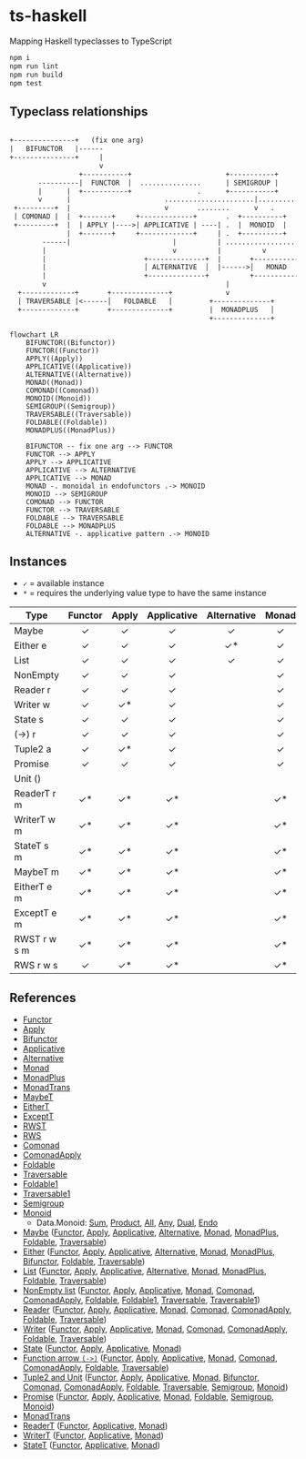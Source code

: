 # ts-haskell
Mapping Haskell typeclasses to TypeScript

```bash
npm i
npm run lint
npm run build
npm test
```

## Typeclass relationships

```txt

+---------------+   (fix one arg)
|   BIFUNCTOR   |------ 
+---------------+     | 
                      v                        
                 +-----------+                       +-----------+                                     
       ----------|  FUNCTOR  |  ...............      | SEMIGROUP |                                 
       |      |  +-----------+                .      +-----------+                                                               
       v      |                       ......................|............. (Applicative as a monoidal pattern)
 +---------+  |                       v       ........      v   .
 | COMONAD |  |  +-------+     +-------------+       .  +----------+               
 +---------+  |  | APPLY |---->| APPLICATIVE | ----| .  |  MONOID  |        
              |  +-------+     +-------------+     | .  +----------+ 
        ------|                         |          | ..................... (Monad as a monoid in endofunctors)
        |                               v          |          v
        |                        +--------------+  |       +-----------+                                  
        |                        │ ALTERNATIVE  │  |------>│   MONAD   │                           
        |                        +--------------+          +-----------+   
        v                                            |                          
  +-------------+       +--------------+             v
  | TRAVERSABLE |<------│   FOLDABLE   │         +--------------+
  +-------------+       +--------------+         |  MONADPLUS   │       
                                                 +--------------+       
```

```mermaid
flowchart LR
    BIFUNCTOR((Bifunctor))
    FUNCTOR((Functor))
    APPLY((Apply))
    APPLICATIVE((Applicative))
    ALTERNATIVE((Alternative))
    MONAD((Monad))
    COMONAD((Comonad))
    MONOID((Monoid))
    SEMIGROUP((Semigroup))
    TRAVERSABLE((Traversable))
    FOLDABLE((Foldable))
    MONADPLUS((MonadPlus))

    BIFUNCTOR -- fix one arg --> FUNCTOR
    FUNCTOR --> APPLY
    APPLY --> APPLICATIVE
    APPLICATIVE --> ALTERNATIVE
    APPLICATIVE --> MONAD
    MONAD -. monoidal in endofunctors .-> MONOID
    MONOID --> SEMIGROUP
    COMONAD --> FUNCTOR
    FUNCTOR --> TRAVERSABLE
    FOLDABLE --> TRAVERSABLE
    FOLDABLE --> MONADPLUS
    ALTERNATIVE -. applicative pattern .-> MONOID
```

## Instances

- `✓` = available instance
- `*` = requires the underlying value type to have the same instance

| Type       | Functor | Apply | Applicative | Alternative | Monad | MonadTrans | MonadPlus | Bifunctor | Comonad | ComonadApply | Foldable | Traversable | Semigroup | Monoid |
| ---------- | :-----: | :---: | :---------: | :---------: | :---: | :--------: | :-------: | :------: | :-----: | :----------: | :------: | :---------: | :-------: | :----: |
| Maybe      | ✓       | ✓     | ✓           | ✓           | ✓     |            | ✓         |          |         |              | ✓        | ✓           | ✓*        | ✓*  |
| Either e   | ✓       | ✓     | ✓           | ✓*          | ✓     |            | ✓*        | ✓        |         |              | ✓        | ✓           | ✓*        | ✓*  |
| List       | ✓       | ✓     | ✓           | ✓           | ✓     |            | ✓         |          |         |              | ✓        | ✓           | ✓         | ✓  |
| NonEmpty   | ✓       | ✓     | ✓           |             | ✓     |            |           |          | ✓       | ✓            | ✓        | ✓           | ✓         |  |
| Reader r   | ✓       | ✓     | ✓           |             | ✓     |            |           |          | ✓       | ✓            | ✓        | ✓           | ✓*        | ✓*  |
| Writer w   | ✓       | ✓*    | ✓           |             | ✓     |            |           |          | ✓       | ✓            | ✓        | ✓           | ✓*        | ✓*  |
| State s    | ✓       | ✓     | ✓           |             | ✓     |            |           |          |         |              |          |             |           |  |
| (->) r     | ✓       | ✓     | ✓           |             | ✓     |            |           |          | ✓       | ✓            | ✓        | ✓           | ✓*        | ✓*  |
| Tuple2 a   | ✓       | ✓*    | ✓           |             | ✓     |            |           | ✓        | ✓       | ✓            | ✓        | ✓           | ✓*        | ✓*  |
| Promise    | ✓       | ✓     | ✓           |             | ✓     |            |           |          |         |              | ✓        |             | ✓*        | ✓*  |
| Unit ()    |         |       |             |             |       |            |           |          |         |              |          |             | ✓         | ✓  |
| ReaderT r m| ✓*      | ✓*    | ✓*          |             | ✓*    |     ✓      |           |          |         |              |          |             |           |    |
| WriterT w m| ✓*      | ✓*    | ✓*          |             | ✓*    |     ✓      |           |          |         |              |          |             |           |    |
| StateT s m | ✓*      | ✓*    | ✓*          |             | ✓*    |     ✓      |           |          |         |              |          |             |           |    |
| MaybeT m   | ✓*      | ✓*    | ✓*          |             | ✓*    |     ✓      |           |          |         |              |          |             |           |    |
| EitherT e m| ✓*      | ✓*    | ✓*          |             | ✓*    |     ✓      |           |          |         |              |          |             |           |    |
| ExceptT e m| ✓*      | ✓*    | ✓*          |             | ✓*    |     ✓      |           |          |         |              |          |             |           |    |
| RWST r w s m| ✓*     | ✓*    | ✓*          |             | ✓*    |     ✓      |           |          |         |              |          |             |           |    |
| RWS r w s  | ✓       | ✓*    | ✓*          |             | ✓*    |            |           |          |         |              |          |             |           |    |

## References

- [Functor](src/ghc/base/functor.ts)
- [Apply](src/data/functor/apply.ts)
- [Bifunctor](src/data/bifunctor.ts)
- [Applicative](src/ghc/base/applicative.ts)
- [Alternative](src/control/alternative/alternative.ts)
- [Monad](src/ghc/base/monad/monad.ts)
- [MonadPlus](src/control/monad-plus/monad-plus.ts)
- [MonadTrans](src/control/monad/trans/monad-trans.ts)
- [MaybeT](src/control/monad/trans/maybe/monad.ts)
- [EitherT](src/control/monad/trans/either/monad.ts)
- [ExceptT](src/control/monad/trans/except/monad.ts)
- [RWST](src/control/monad/trans/rws/monad.ts)
- [RWS](src/control/rws/monad.ts)
- [Comonad](src/control/comonad.ts)
- [ComonadApply](src/control/comonad-apply.ts)
- [Foldable](src/data/foldable.ts)
- [Traversable](src/data/traversable.ts)
- [Foldable1](src/data/semigroup/foldable.ts)
- [Traversable1](src/data/semigroup/traversable.ts)
- [Semigroup](src/ghc/base/semigroup.ts)
- [Monoid](src/ghc/base/monoid.ts)
  - Data.Monoid: [Sum](src/data/monoid/sum.ts), [Product](src/data/monoid/product.ts), [All](src/data/monoid/all.ts), [Any](src/data/monoid/any.ts), [Dual](src/data/monoid/dual.ts), [Endo](src/data/monoid/endo.ts)
- [Maybe](src/ghc/base/maybe/maybe.ts) ([Functor](src/ghc/base/maybe/functor.ts), [Apply](src/ghc/base/maybe/apply.ts), [Applicative](src/ghc/base/maybe/applicative.ts), [Alternative](src/ghc/base/maybe/alternative.ts), [Monad](src/ghc/base/maybe/monad.ts), [MonadPlus](src/control/monad-plus/maybe.ts), [Foldable](src/ghc/base/maybe/foldable.ts), [Traversable](src/ghc/base/maybe/traversable.ts))
- [Either](src/data/either/either.ts) ([Functor](src/data/either/functor.ts), [Apply](src/data/either/apply.ts), [Applicative](src/data/either/applicative.ts), [Alternative](src/data/either/alternative.ts), [Monad](src/data/either/monad.ts), [MonadPlus](src/control/monad-plus/either.ts), [Bifunctor](src/data/either/bifunctor.ts), [Foldable](src/data/either/foldable.ts), [Traversable](src/data/either/traversable.ts))
- [List](src/ghc/base/list/list.ts) ([Functor](src/ghc/base/list/functor.ts), [Apply](src/ghc/base/list/apply.ts), [Applicative](src/ghc/base/list/applicative.ts), [Alternative](src/ghc/base/list/alternative.ts), [Monad](src/ghc/base/list/monad.ts), [MonadPlus](src/control/monad-plus/list.ts), [Foldable](src/ghc/base/list/foldable.ts), [Traversable](src/ghc/base/list/traversable.ts))
- [NonEmpty list](src/ghc/base/non-empty/list.ts) ([Functor](src/ghc/base/non-empty/functor.ts), [Apply](src/ghc/base/non-empty/apply.ts), [Applicative](src/ghc/base/non-empty/applicative.ts), [Monad](src/ghc/base/non-empty/monad.ts), [Comonad](src/ghc/base/non-empty/comonad.ts), [ComonadApply](src/ghc/base/non-empty/comonad-apply.ts), [Foldable](src/ghc/base/non-empty/foldable.ts), [Foldable1](src/ghc/base/non-empty/foldable1.ts), [Traversable](src/ghc/base/non-empty/traversable.ts), [Traversable1](src/ghc/base/non-empty/traversable1.ts))
- [Reader](src/control/reader/reader.ts) ([Functor](src/control/reader/functor.ts), [Apply](src/control/reader/apply.ts), [Applicative](src/control/reader/applicative.ts), [Monad](src/control/reader/monad.ts), [Comonad](src/control/reader/comonad.ts), [ComonadApply](src/control/reader/comonad-apply.ts), [Foldable](src/control/reader/foldable.ts), [Traversable](src/control/reader/traversable.ts))
- [Writer](src/control/writer/writer.ts) ([Functor](src/control/writer/functor.ts), [Apply](src/control/writer/apply.ts), [Applicative](src/control/writer/applicative.ts), [Monad](src/control/writer/monad.ts), [Comonad](src/control/writer/comonad.ts), [ComonadApply](src/control/writer/comonad-apply.ts), [Foldable](src/control/writer/foldable.ts), [Traversable](src/control/writer/traversable.ts))
- [State](src/control/state/state.ts) ([Functor](src/control/state/functor.ts), [Apply](src/control/state/apply.ts), [Applicative](src/control/state/applicative.ts), [Monad](src/control/state/monad.ts))
- [Function arrow `(->)`](src/ghc/prim/function-arrow/index.ts) ([Functor](src/ghc/base/function-arrow/functor.ts), [Apply](src/ghc/base/function-arrow/apply.ts), [Applicative](src/ghc/base/function-arrow/applicative.ts), [Monad](src/ghc/base/function-arrow/monad.ts), [Comonad](src/control/reader/comonad.ts), [ComonadApply](src/control/reader/comonad-apply.ts), [Foldable](src/control/reader/foldable.ts), [Traversable](src/control/reader/traversable.ts))
- [Tuple2 and Unit](src/ghc/base/tuple/tuple.ts) ([Functor](src/ghc/base/tuple/tuple2-functor.ts), [Apply](src/ghc/base/tuple/tuple2-apply.ts), [Applicative](src/ghc/base/tuple/tuple2-applicative.ts), [Monad](src/ghc/base/tuple/tuple2-monad.ts), [Bifunctor](src/ghc/base/tuple/tuple2-bifunctor.ts), [Comonad](src/ghc/base/tuple/tuple2-comonad.ts), [ComonadApply](src/ghc/base/tuple/tuple2-comonad-apply.ts), [Foldable](src/ghc/base/tuple/foldable.ts), [Traversable](src/ghc/base/tuple/tuple2-traversable.ts), [Semigroup](src/ghc/base/tuple/tuple2-semigroup.ts), [Monoid](src/ghc/base/tuple/tuple2-monoid.ts))
- [Promise](src/extra/promise/promise.ts) ([Functor](src/extra/promise/functor.ts), [Apply](src/extra/promise/apply.ts), [Applicative](src/extra/promise/applicative.ts), [Monad](src/extra/promise/monad.ts), [Foldable](src/extra/promise/foldable.ts), [Semigroup](src/extra/promise/semigroup.ts), [Monoid](src/extra/promise/monoid.ts))
- [MonadTrans](src/control/monad/trans/monad-trans.ts)
- [ReaderT](src/control/monad/trans/reader/reader-t.ts) ([Functor](src/control/monad/trans/reader/functor.ts), [Applicative](src/control/monad/trans/reader/applicative.ts), [Monad](src/control/monad/trans/reader/monad.ts))
- [WriterT](src/control/monad/trans/writer/writer-t.ts) ([Functor](src/control/monad/trans/writer/functor.ts), [Applicative](src/control/monad/trans/writer/applicative.ts), [Monad](src/control/monad/trans/writer/monad.ts))
- [StateT](src/control/monad/trans/state/state-t.ts) ([Functor](src/control/monad/trans/state/functor.ts), [Applicative](src/control/monad/trans/state/applicative.ts), [Monad](src/control/monad/trans/state/monad.ts))
